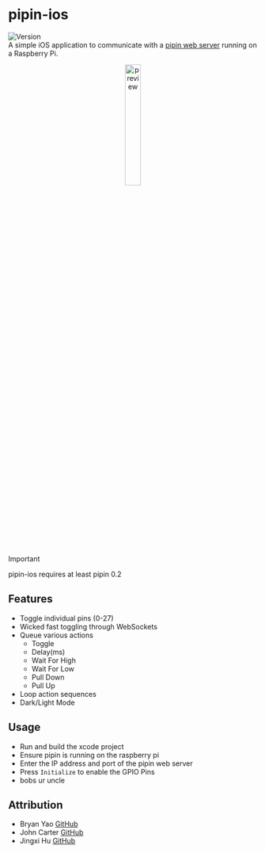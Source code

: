 # pipin-ios
![Version](https://img.shields.io/badge/version-0.0.1-orange)  
A simple iOS application to communicate with a [pipin web server](https://github.com/nuttycream/pipin) running on a Raspberry Pi.

<p align="center">
    <img src="https://i.imgur.com/RRAMQNJ.png" alt="preview" width=25%>
</p>

> [!IMPORTANT]
> pipin-ios requires at least pipin 0.2

## Features
- Toggle individual pins (0-27)
- Wicked fast toggling through WebSockets
- Queue various actions
  - Toggle
  - Delay(ms)
  - Wait For High
  - Wait For Low
  - Pull Down
  - Pull Up
- Loop action sequences
- Dark/Light Mode

## Usage
- Run and build the xcode project
- Ensure pipin is running on the raspberry pi
- Enter the IP address and port of the pipin web server
- Press `Initialize` to enable the GPIO Pins
- bobs ur uncle

## Attribution
- Bryan Yao [GitHub](https://github.com/brayo)
- John Carter [GitHub](https://github.com/nuttycream)
- Jingxi Hu [GitHub](https://github.com/Heison0818)
